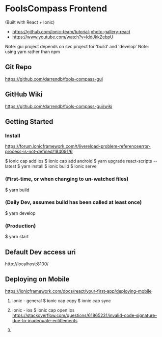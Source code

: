 # FoolsCompass Frontend
(Built with React + Ionic)
 - https://github.com/ionic-team/tutorial-photo-gallery-react
 - https://www.youtube.com/watch?v=lddJkkZebpU

Note: gui project depends on svc project for 'build' and 'develop'
Note: using yarn rather than npm

## Git Repo
https://github.com/darrendb/fools-compass-gui
## GitHub Wiki
https://github.com/darrendb/fools-compass-gui/wiki

## Getting Started
### Install
https://forum.ionicframework.com/t/livereload-problem-referenceerror-process-is-not-defined/184091/6

$ ionic cap add ios
$ ionic cap add android
$ yarn upgrade react-scripts --latest
$ yarn install
$ ionic build
$ ionic serve

### (First-time, or when changing to un-watched files)
$ yarn build 

### (Daily Dev, assumes build has been called at least once)
$ yarn develop

### (Production)
$ yarn start

## Default Dev access uri
http://localhost:8100/

## Deploying on Mobile
https://ionicframework.com/docs/react/your-first-app/deploying-mobile
1. ionic - general
   $ ionic cap copy
   $ ionic cap sync

2. ionic - ios
   $ ionic cap open ios
   https://stackoverflow.com/questions/61865231/invalid-code-signature-due-to-inadequate-entitlements
3.


